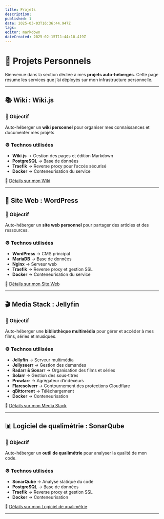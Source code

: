 ```yaml
---
title: Projets
description: 
published: 1
date: 2025-03-03T16:36:44.947Z
tags: 
editor: markdown
dateCreated: 2025-02-15T11:44:10.419Z
---
```


# 🔧 Projets Personnels  

Bienvenue dans la section dédiée à mes **projets auto-hébergés**. Cette page résume les services que j’ai déployés sur mon infrastructure personnelle.  

---

## 📚 Wiki : Wiki.js  

### 📌 Objectif  
Auto-héberger un **wiki personnel** pour organiser mes connaissances et documenter mes projets.  

### ⚙️ Technos utilisées  
- **Wiki.js** → Gestion des pages et édition Markdown  
- **PostgreSQL** → Base de données  
- **Traefik** → Reverse proxy pour l’accès sécurisé  
- **Docker** → Conteneurisation du service  

📂 [Détails sur mon Wiki](03-projets/01-wiki.md)  

---

## 🚀 Site Web : WordPress  

### 📌 Objectif  
Auto-héberger un **site web personnel** pour partager des articles et des ressources.  

### ⚙️ Technos utilisées  
- **WordPress** → CMS principal  
- **MariaDB** → Base de données  
- **Nginx** → Serveur web  
- **Traefik** → Reverse proxy et gestion SSL  
- **Docker** → Conteneurisation du service  

📂 [Détails sur mon Site Web](03-projets/02-site-web.md)  

---

## 🎬 Media Stack : Jellyfin  

### 📌 Objectif  
Auto-héberger une **bibliothèque multimédia** pour gérer et accéder à mes films, séries et musiques.  

### ⚙️ Technos utilisées  
- **Jellyfin** → Serveur multimédia  
- **Jellyseerr** → Gestion des demandes  
- **Radarr & Sonarr** → Organisation des films et séries  
- **Solarr** → Gestion des sous-titres  
- **Prowlarr** → Agrégateur d’indexeurs  
- **Flaresolverr** → Contournement des protections Cloudflare  
- **qBittorrent** → Téléchargement  
- **Docker** → Conteneurisation  

📂 [Détails sur mon Media Stack](03-projets/03-media-stack.md)

---

## 📊 Logiciel de qualimétrie : SonarQube  

### 📌 Objectif  
Auto-héberger un **outil de qualimétrie** pour analyser la qualité de mon code.  

### ⚙️ Technos utilisées  
- **SonarQube** → Analyse statique du code  
- **PostgreSQL** → Base de données  
- **Traefik** → Reverse proxy et gestion SSL  
- **Docker** → Conteneurisation  

📂 [Détails sur mon Logiciel de qualimétrie](03-projets/04-qualimetrie.md)  

---
